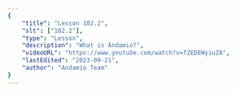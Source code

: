 ```yaml
---
{
    "title": "Lesson 102.2",
    "slt": ["102.2"],
    "type": "Lesson",
    "description": "What is Andamio?",
    "videoURL": "https://www.youtube.com/watch?v=fZEDEWyiuZA",
    "lastEdited": "2023-09-21",
    "author": "Andamio Team"
}
---
```

